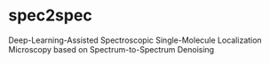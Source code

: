 # spec2spec
Deep-Learning-Assisted Spectroscopic Single-Molecule Localization Microscopy based on Spectrum-to-Spectrum Denoising
